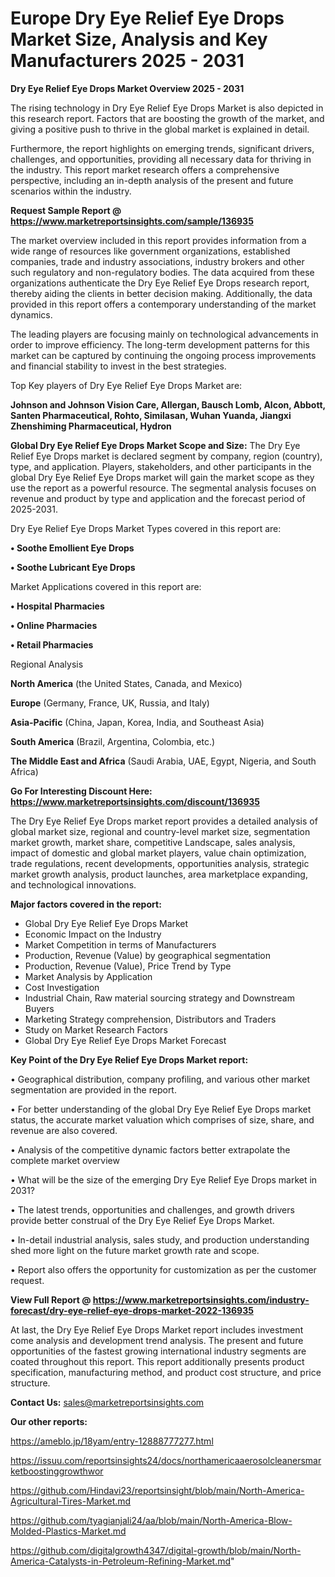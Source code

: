 # Europe Dry Eye Relief Eye Drops Market Size, Analysis and Key Manufacturers 2025 - 2031

<Strong> Dry Eye Relief Eye Drops Market Overview 2025 - 2031</strong>

The rising technology in Dry Eye Relief Eye Drops Market is also depicted in this research report. Factors that are boosting the growth of the market, and giving a positive push to thrive in the global market is explained in detail.

Furthermore, the report highlights on emerging trends, significant drivers, challenges, and opportunities, providing all necessary data for thriving in the industry. This report market research offers a comprehensive perspective, including an in-depth analysis of the present and future scenarios within the industry.

<strong>Request Sample Report @ <a href=https://www.marketreportsinsights.com/sample/136935>https://www.marketreportsinsights.com/sample/136935</a></strong>

The market overview included in this report provides information from a wide range of resources like government organizations, established companies, trade and industry associations, industry brokers and other such regulatory and non-regulatory bodies. The data acquired from these organizations authenticate the Dry Eye Relief Eye Drops research report, thereby aiding the clients in better decision making. Additionally, the data provided in this report offers a contemporary understanding of the market dynamics.

The leading players are focusing mainly on technological advancements in order to improve efficiency. The long-term development patterns for this market can be captured by continuing the ongoing process improvements and financial stability to invest in the best strategies.

Top Key players of Dry Eye Relief Eye Drops Market are:

<strong>Johnson and Johnson Vision Care, Allergan, Bausch  Lomb, Alcon, Abbott, Santen Pharmaceutical, Rohto, Similasan, Wuhan Yuanda, Jiangxi Zhenshiming Pharmaceutical, Hydron</strong>

<strong><b>Global Dry Eye Relief Eye Drops Market Scope and Size:</b></strong>
The Dry Eye Relief Eye Drops market is declared segment by company, region (country), type, and application. Players, stakeholders, and other participants in the global Dry Eye Relief Eye Drops market will gain the market scope as they use the report as a powerful resource. The segmental analysis focuses on revenue and product by type and application and the forecast period of 2025-2031.

Dry Eye Relief Eye Drops Market Types covered in this report are:

<strong>• Soothe Emollient Eye Drops

• Soothe Lubricant Eye Drops</strong>

Market Applications covered in this report are:

<strong>• Hospital Pharmacies

• Online Pharmacies

• Retail Pharmacies</strong> 

Regional Analysis

<strong>North America</strong> (the United States, Canada, and Mexico)

<strong>Europe</strong> (Germany, France, UK, Russia, and Italy)

<strong>Asia-Pacific</strong> (China, Japan, Korea, India, and Southeast Asia)

<strong>South America</strong> (Brazil, Argentina, Colombia, etc.)

<strong>The Middle East and Africa</strong> (Saudi Arabia, UAE, Egypt, Nigeria, and South Africa)

<strong>Go For Interesting Discount Here: <a href=https://www.marketreportsinsights.com/discount/136935>https://www.marketreportsinsights.com/discount/136935</a></strong>

The Dry Eye Relief Eye Drops market report provides a detailed analysis of global market size, regional and country-level market size, segmentation market growth, market share, competitive Landscape, sales analysis, impact of domestic and global market players, value chain optimization, trade regulations, recent developments, opportunities analysis, strategic market growth analysis, product launches, area marketplace expanding, and technological innovations.

<strong><b>Major factors covered in the report:</b></strong>
<ul>
  <li>Global Dry Eye Relief Eye Drops Market </li>
  <li>Economic Impact on the Industry</li>
  <li>Market Competition in terms of Manufacturers</li>
  <li>Production, Revenue (Value) by geographical segmentation</li>
  <li>Production, Revenue (Value), Price Trend by Type</li>
  <li>Market Analysis by Application</li>
  <li>Cost Investigation</li>
  <li>Industrial Chain, Raw material sourcing strategy and Downstream Buyers</li>
  <li>Marketing Strategy comprehension, Distributors and Traders</li>
  <li>Study on Market Research Factors</li>
  <li>Global Dry Eye Relief Eye Drops Market Forecast</li>
</ul>

<strong><b>Key Point of the Dry Eye Relief Eye Drops Market report:</b></strong>

• Geographical distribution, company profiling, and various other market segmentation are provided in the report.

• For better understanding of the global Dry Eye Relief Eye Drops market status, the accurate market valuation which comprises of size, share, and revenue are also covered.

• Analysis of the competitive dynamic factors better extrapolate the complete market overview

• What will be the size of the emerging Dry Eye Relief Eye Drops market in 2031?

• The latest trends, opportunities and challenges, and growth drivers provide better construal of the Dry Eye Relief Eye Drops Market.

• In-detail industrial analysis, sales study, and production understanding shed more light on the future market growth rate and scope.

• Report also offers the opportunity for customization as per the customer request.

<strong><b>View Full Report @ <a href=https://www.marketreportsinsights.com/industry-forecast/dry-eye-relief-eye-drops-market-2022-136935>https://www.marketreportsinsights.com/industry-forecast/dry-eye-relief-eye-drops-market-2022-136935</a></b></strong>


At last, the Dry Eye Relief Eye Drops Market report includes investment come analysis and development trend analysis. The present and future opportunities of the fastest growing international industry segments are coated throughout this report. This report additionally presents product specification, manufacturing method, and product cost structure, and price structure.

<strong>Contact Us:</strong>
sales@marketreportsinsights.com

<strong>Our other reports:</strong>

<a href=https://ameblo.jp/18yam/entry-12888777277.html>https://ameblo.jp/18yam/entry-12888777277.html</a>

<a href=https://issuu.com/reportsinsights24/docs/northamericaaerosolcleanersmarketboostinggrowthwor>https://issuu.com/reportsinsights24/docs/northamericaaerosolcleanersmarketboostinggrowthwor</a>

<a href=https://github.com/Hindavi23/reportsinsight/blob/main/North-America-Agricultural-Tires-Market.md>https://github.com/Hindavi23/reportsinsight/blob/main/North-America-Agricultural-Tires-Market.md</a>

<a href=https://github.com/tyagianjali24/aa/blob/main/North-America-Blow-Molded-Plastics-Market.md>https://github.com/tyagianjali24/aa/blob/main/North-America-Blow-Molded-Plastics-Market.md</a>

<a href=https://github.com/digitalgrowth4347/digital-growth/blob/main/North-America-Catalysts-in-Petroleum-Refining-Market.md>https://github.com/digitalgrowth4347/digital-growth/blob/main/North-America-Catalysts-in-Petroleum-Refining-Market.md</a>"

